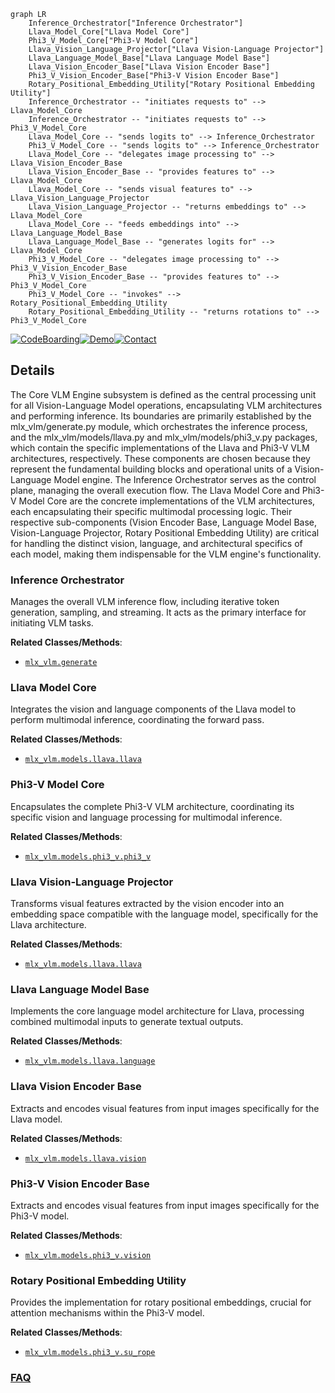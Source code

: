```mermaid
graph LR
    Inference_Orchestrator["Inference Orchestrator"]
    Llava_Model_Core["Llava Model Core"]
    Phi3_V_Model_Core["Phi3-V Model Core"]
    Llava_Vision_Language_Projector["Llava Vision-Language Projector"]
    Llava_Language_Model_Base["Llava Language Model Base"]
    Llava_Vision_Encoder_Base["Llava Vision Encoder Base"]
    Phi3_V_Vision_Encoder_Base["Phi3-V Vision Encoder Base"]
    Rotary_Positional_Embedding_Utility["Rotary Positional Embedding Utility"]
    Inference_Orchestrator -- "initiates requests to" --> Llava_Model_Core
    Inference_Orchestrator -- "initiates requests to" --> Phi3_V_Model_Core
    Llava_Model_Core -- "sends logits to" --> Inference_Orchestrator
    Phi3_V_Model_Core -- "sends logits to" --> Inference_Orchestrator
    Llava_Model_Core -- "delegates image processing to" --> Llava_Vision_Encoder_Base
    Llava_Vision_Encoder_Base -- "provides features to" --> Llava_Model_Core
    Llava_Model_Core -- "sends visual features to" --> Llava_Vision_Language_Projector
    Llava_Vision_Language_Projector -- "returns embeddings to" --> Llava_Model_Core
    Llava_Model_Core -- "feeds embeddings into" --> Llava_Language_Model_Base
    Llava_Language_Model_Base -- "generates logits for" --> Llava_Model_Core
    Phi3_V_Model_Core -- "delegates image processing to" --> Phi3_V_Vision_Encoder_Base
    Phi3_V_Vision_Encoder_Base -- "provides features to" --> Phi3_V_Model_Core
    Phi3_V_Model_Core -- "invokes" --> Rotary_Positional_Embedding_Utility
    Rotary_Positional_Embedding_Utility -- "returns rotations to" --> Phi3_V_Model_Core
```

[![CodeBoarding](https://img.shields.io/badge/Generated%20by-CodeBoarding-9cf?style=flat-square)](https://github.com/CodeBoarding/GeneratedOnBoardings)[![Demo](https://img.shields.io/badge/Try%20our-Demo-blue?style=flat-square)](https://www.codeboarding.org/demo)[![Contact](https://img.shields.io/badge/Contact%20us%20-%20contact@codeboarding.org-lightgrey?style=flat-square)](mailto:contact@codeboarding.org)

## Details

The Core VLM Engine subsystem is defined as the central processing unit for all Vision-Language Model operations, encapsulating VLM architectures and performing inference. Its boundaries are primarily established by the mlx_vlm/generate.py module, which orchestrates the inference process, and the mlx_vlm/models/llava.py and mlx_vlm/models/phi3_v.py packages, which contain the specific implementations of the Llava and Phi3-V VLM architectures, respectively. These components are chosen because they represent the fundamental building blocks and operational units of a Vision-Language Model engine. The Inference Orchestrator serves as the control plane, managing the overall execution flow. The Llava Model Core and Phi3-V Model Core are the concrete implementations of the VLM architectures, each encapsulating their specific multimodal processing logic. Their respective sub-components (Vision Encoder Base, Language Model Base, Vision-Language Projector, Rotary Positional Embedding Utility) are critical for handling the distinct vision, language, and architectural specifics of each model, making them indispensable for the VLM engine's functionality.

### Inference Orchestrator
Manages the overall VLM inference flow, including iterative token generation, sampling, and streaming. It acts as the primary interface for initiating VLM tasks.


**Related Classes/Methods**:

- <a href="https://github.com/Blaizzy/mlx-vlm/blob/main/mlx_vlm/generate.py" target="_blank" rel="noopener noreferrer">`mlx_vlm.generate`</a>


### Llava Model Core
Integrates the vision and language components of the Llava model to perform multimodal inference, coordinating the forward pass.


**Related Classes/Methods**:

- <a href="https://github.com/Blaizzy/mlx-vlm/blob/main/mlx_vlm/models/llava/llava.py" target="_blank" rel="noopener noreferrer">`mlx_vlm.models.llava.llava`</a>


### Phi3-V Model Core
Encapsulates the complete Phi3-V VLM architecture, coordinating its specific vision and language processing for multimodal inference.


**Related Classes/Methods**:

- <a href="https://github.com/Blaizzy/mlx-vlm/blob/main/mlx_vlm/models/phi3_v/phi3_v.py" target="_blank" rel="noopener noreferrer">`mlx_vlm.models.phi3_v.phi3_v`</a>


### Llava Vision-Language Projector
Transforms visual features extracted by the vision encoder into an embedding space compatible with the language model, specifically for the Llava architecture.


**Related Classes/Methods**:

- <a href="https://github.com/Blaizzy/mlx-vlm/blob/main/mlx_vlm/models/llava/llava.py" target="_blank" rel="noopener noreferrer">`mlx_vlm.models.llava.llava`</a>


### Llava Language Model Base
Implements the core language model architecture for Llava, processing combined multimodal inputs to generate textual outputs.


**Related Classes/Methods**:

- <a href="https://github.com/Blaizzy/mlx-vlm/blob/main/mlx_vlm/models/llava/language.py" target="_blank" rel="noopener noreferrer">`mlx_vlm.models.llava.language`</a>


### Llava Vision Encoder Base
Extracts and encodes visual features from input images specifically for the Llava model.


**Related Classes/Methods**:

- <a href="https://github.com/Blaizzy/mlx-vlm/blob/main/mlx_vlm/models/llava/vision.py" target="_blank" rel="noopener noreferrer">`mlx_vlm.models.llava.vision`</a>


### Phi3-V Vision Encoder Base
Extracts and encodes visual features from input images specifically for the Phi3-V model.


**Related Classes/Methods**:

- <a href="https://github.com/Blaizzy/mlx-vlm/blob/main/mlx_vlm/models/phi3_v/vision.py" target="_blank" rel="noopener noreferrer">`mlx_vlm.models.phi3_v.vision`</a>


### Rotary Positional Embedding Utility
Provides the implementation for rotary positional embeddings, crucial for attention mechanisms within the Phi3-V model.


**Related Classes/Methods**:

- <a href="https://github.com/Blaizzy/mlx-vlm/blob/main/mlx_vlm/models/phi3_v/su_rope.py" target="_blank" rel="noopener noreferrer">`mlx_vlm.models.phi3_v.su_rope`</a>




### [FAQ](https://github.com/CodeBoarding/GeneratedOnBoardings/tree/main?tab=readme-ov-file#faq)